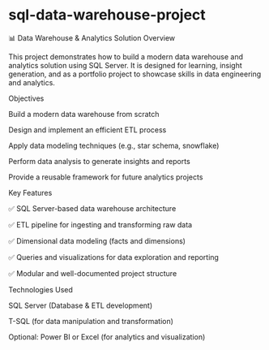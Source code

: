 # sql-data-warehouse-project
📊 Data Warehouse & Analytics Solution
Overview

This project demonstrates how to build a modern data warehouse and analytics solution using SQL Server. It is designed for learning, insight generation, and as a portfolio project to showcase skills in data engineering and analytics.

Objectives

Build a modern data warehouse from scratch

Design and implement an efficient ETL process

Apply data modeling techniques (e.g., star schema, snowflake)

Perform data analysis to generate insights and reports

Provide a reusable framework for future analytics projects

Key Features

✅ SQL Server-based data warehouse architecture

✅ ETL pipeline for ingesting and transforming raw data

✅ Dimensional data modeling (facts and dimensions)

✅ Queries and visualizations for data exploration and reporting

✅ Modular and well-documented project structure

Technologies Used

SQL Server (Database & ETL development)

T-SQL (for data manipulation and transformation)

Optional: Power BI or Excel (for analytics and visualization)
